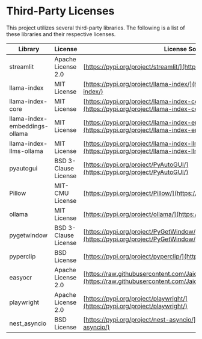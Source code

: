 # Third-Party Licenses

This project utilizes several third-party libraries. The following is a list of these libraries and their respective licenses.

| Library | License | License Source |
| --- | --- | --- |
| streamlit | Apache License 2.0 | [https://pypi.org/project/streamlit/](https://pypi.org/project/streamlit/) |
| llama-index | MIT License | [https://pypi.org/project/llama-index/](https://pypi.org/project/llama-index/) |
| llama-index-core | MIT License | [https://pypi.org/project/llama-index-core/](https://pypi.org/project/llama-index-core/) |
| llama-index-embeddings-ollama | MIT License | [https://pypi.org/project/llama-index-embeddings-ollama/](https://pypi.org/project/llama-index-embeddings-ollama/) |
| llama-index-llms-ollama | MIT License | [https://pypi.org/project/llama-index-llms-ollama/](https://pypi.org/project/llama-index-llms-ollama/) |
| pyautogui | BSD 3-Clause License | [https://pypi.org/project/PyAutoGUI/](https://pypi.org/project/PyAutoGUI/) |
| Pillow | MIT-CMU License | [https://pypi.org/project/Pillow/](https://pypi.org/project/Pillow/) |
| ollama | MIT License | [https://pypi.org/project/ollama/](https://pypi.org/project/ollama/) |
| pygetwindow | BSD 3-Clause License | [https://pypi.org/project/PyGetWindow/](https://pypi.org/project/PyGetWindow/) |
| pyperclip | BSD License | [https://pypi.org/project/pyperclip/](https://pypi.org/project/pyperclip/) |
| easyocr | Apache License 2.0 | [https://raw.githubusercontent.com/JaidedAI/EasyOCR/master/LICENSE](https://raw.githubusercontent.com/JaidedAI/EasyOCR/master/LICENSE) |
| playwright | Apache License 2.0 | [https://pypi.org/project/playwright/](https://pypi.org/project/playwright/) |
| nest_asyncio | BSD License | [https://pypi.org/project/nest-asyncio/](https://pypi.org/project/nest-asyncio/) |